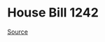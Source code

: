 # House Bill 1242

[Source](http://lawfilesext.leg.wa.gov/biennium/2021-22/Xml/Bills/House%20Bills/1242.xml)